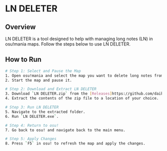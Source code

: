 # LN DELETER

## Overview
LN DELETER is a tool designed to help with managing long notes (LN) in osu!mania maps. Follow the steps below to use LN DELETER.

## How to Run

```sh
# Step 1: Select and Pause the Map
1. Open osu!mania and select the map you want to delete long notes from.
2. Start the map and pause it.

# Step 2: Download and Extract LN DELETER
3. Download `LN DELETER.zip` from the [Releases]https://github.com/daikisoul/ln-deleter/releases/tag/1.0 section.
4. Extract the contents of the zip file to a location of your choice.

# Step 3: Run LN DELETER
5. Navigate to the extracted folder.
6. Run `LN DELETER.exe`.

# Step 4: Return to osu!
7. Go back to osu! and navigate back to the main menu.

# Step 5: Apply Changes
8. Press `F5` in osu! to refresh the map and apply the changes.
